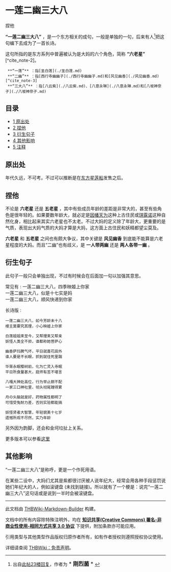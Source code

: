 # 一莲二幽三大八

<!-- source html: G:\repos\THBWiki-Markdown-Builder\THBWikiMarkdown\Temp\main\b\b7\ns0%3A%E4%B8%80%E8%8E%B2%E4%BA%8C%E5%B9%BD%E4%B8%89%E5%A4%A7%E5%85%AB.html -->

捏他

  
 **“一莲二幽三大八”** ，是一个东方相关的成句，一般是单独的一句，后来有人[^cite_note-1]把这句编下去成为了一首长诗。
  
  
这句所指的是东方系列中普遍被认为是大妈的六个角色，简称 **“六老星”** [^cite_note-2]。
  

```
 **“一莲”** ：指[圣白莲](./圣白莲.md)
 **“二幽”** ：指[西行寺幽幽子](./西行寺幽幽子.md)和[风见幽香](./风见幽香.md)[^cite_note-3]
 **“三大八”** ：指[八云紫](./八云紫.md)、[八意永琳](./八意永琳.md)和[八坂神奈子](./八坂神奈子.md)
```


## 目录

- [1 原出处](#原出处)
- [2 捏他](#捏他)
- [3 衍生句子](#衍生句子)
- [4 其他影响](#其他影响)
- [5 注释](#注释)





## 原出处
  
年代久远，不可考。不过可以推断是在[东方星莲船](./东方星莲船.md)发售之后。
  


## 捏他
  
不论是 **六老星** 还是 **五老星** ，其中有些成员年龄的差距是非常大的，甚至有些角色是很年轻的。如果要数年龄大，就必定是[因幡天为](./因幡帝.md)这种上古住民或[琪露诺](./琪露诺.md)这种自然化身，相比起来其实六老星也不太老。不过大妈的定义除了年龄大，更重要的是气质，表现出大妈气质的大妈才算是大妈，这方面上古住民和妖精都望尘莫及。
  
  
 **六老星** 和 **五老星** 之间也有颇大争议，其中关键是 **风见幽香** 到底能不能算是六老星程度的大妈。而且“二幽”也有歧义，是 **一人带两幽** 还是 **两人各带一幽** 。
  


## 衍生句子
  
此句子一般只会单独出现，不过有时候会在后面加一句以加强其意思。
  

常见有
: 一莲二幽三大八，四季映姬上你家  
一莲二幽三大八，似是十七实是妈  
一莲二幽三大八，顺风快递到你家

长诗版
: 

```
一莲二幽三大八，如今芳龄未十八
楼主莫要究其理，小心映姬上你家

白莲姐姐来至今，又帮理来又帮亲
妖怪人类全不拒，谁都称她菩萨心

幽香萨玛脾气坏，平日就喜花田外
谁人要是不长眼，抓到就往死里踹

华胥永眠樱树前，化为亡灵入寺眠
平日所食量甚大，庭师有苦不堪言

八嘎大神处高位，行为举止颇不配
一家三口神社里，彻头彻尾蹭得累

月の头脑就是好，药物属性都明了
可惜受兔耐力差，否则实验都能搞

妖怪贤者大智慧，年轻貌美十七岁
遗憾所观不尽然，实乃年龄
```

  
另外因为韵脚，还会和金坷垃扯上关系。
  
  
更多版本可以参看[这里](http://bbs.nyasama.com/forum.php?mod=viewthread&amp;tid=26135)
  


## 其他影响
  
“一莲二幽三大八”是称呼，更是一个作死用语。
  
  
在某些二设中，大妈们尤其是紫都很讨厌被人说年纪大，经常会用各种手段惩罚说她们年纪大的人，例如滚键盘 (未找到链接)。所以就有了一个梗是：说完“一莲二幽三大八”这句话或是说到一半时会被滚键盘。
  


[^cite_note-1]: 出自[此帖23楼回复](http://tieba.baidu.com/p/1798730001)，作者为<big> * **刚烈菌** * </big>





---

此文档由 [THBWiki-Markdown-Builder](https://github.com/Delsin-Yu/THBWiki-Markdown-Builder) 构建。

文档中的所有内容除特殊注明外，均在 [**知识共享(Creative Commons) 署名-非商业性使用-相同方式共享 3.0 协议**](https://creativecommons.org/licenses/by-sa/3.0/deed.zh-hans) 下提供，附加条款亦可能应用。

引用类型与其他类型作品版权归原作者所有，如有作者授权则遵照授权协议使用。

详细请查阅 [THBWiki：免责声明](https://thbwiki.cc/THBWiki:%E5%85%8D%E8%B4%A3%E5%A3%B0%E6%98%8E)。

